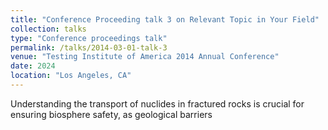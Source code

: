 ```yaml
---
title: "Conference Proceeding talk 3 on Relevant Topic in Your Field"
collection: talks
type: "Conference proceedings talk"
permalink: /talks/2014-03-01-talk-3
venue: "Testing Institute of America 2014 Annual Conference"
date: 2024
location: "Los Angeles, CA"
---
```


Understanding the transport of nuclides in fractured rocks is crucial for ensuring biosphere safety, as geological barriers 
